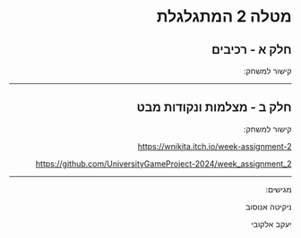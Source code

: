 <div dir='rtl' lang='he'>

# מטלה 2 המתגלגלת
## חלק א - רכיבים
קישור למשחק:



---
## חלק ב - מצלמות ונקודות מבט

קישור למשחק:

https://wnikita.itch.io/week-assignment-2

https://github.com/UniversityGameProject-2024/week_assignment_2

---

מגישים:

ניקיטה אנוסוב 

יעקב אלקובי 

